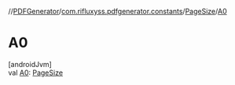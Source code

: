 //[PDFGenerator](../../../index.md)/[com.rifluxyss.pdfgenerator.constants](../index.md)/[PageSize](index.md)/[A0](-a0.md)

# A0

[androidJvm]\
val [A0](-a0.md): [PageSize](index.md)
